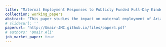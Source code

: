 ```yaml
---
title: "Maternal Employment Responses to Publicly Funded Full-Day Kindergarten in Arizona"
collection: working_papers
abstract: 'This paper studies the impact on maternal employment of Arizona's expansion of full-day kindergarten between 2004 and 2010. I hypothesize that the expansion of public kindergarten acts as an implicit child care subsidy by reducing the number of hours of paid child care required outside of school. Relying on monthly data from the Current Population Survey (CPS) between 2000 and 2010, this paper uses difference-in-differences and triple differences models that exploit both between state/over time and within state seasonal variation in exposure to Arizona's kindergarten expansion. I find that full-day kindergarten led to an increase in extensive margin employment among mothers with age-eligible children by 2.5 percentage points. However, this increase is heterogeneous and is driven by single and non-white mothers, amounting to increases of 16.7 and 8.2 percentage points, respectively. On the intensive margin, I find a similar pattern of heterogeneous changes in employment. Specifically, weekly hours worked rose by 4.2 hours for single mothers and 1.9 hours for non-white mothers. This subgroup analysis suggests that the benefits of full-day kindergarten expansion were pronounced among populations with pre-existing child care constraints, contributing to a more equitable distribution of labor market gains.'
# slidesurl: ''
paperurl: 'http://Umair-JMC.github.io/files/paper4.pdf'
# authors: 'Umair Ali'
job_market_paper: true
---
```

